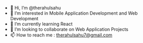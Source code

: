 - 👋 Hi, I’m @therahulsahu
- 👀 I’m interested in Mobile Application Development and Web Development
- 🌱 I’m currently learning React
- 💞️ I’m looking to collaborate on Web Application Projects
- 📫 How to reach me : therahulsahu7@gmail.com

<!---
therahulsahu/therahulsahu is a ✨ special ✨ repository because its `README.md` (this file) appears on your GitHub profile.
You can click the Preview link to take a look at your changes.
--->
